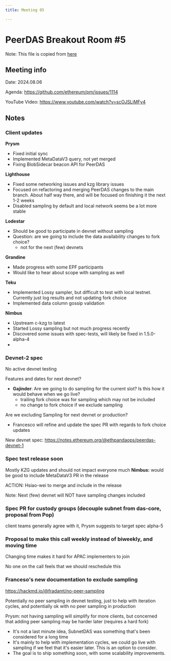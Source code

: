 ```yaml
---
title: Meeting 05

---
```


# PeerDAS Breakout Room #5

Note: This file is copied from [here](https://docs.google.com/document/d/1Ng2IrCe28kTt1BnIsjtMlKHq2MHgaja24LhFXSvqfJQ/edit#heading=h.tubwqb51zcjq)

## Meeting info

Date: 2024.08.06

Agenda: https://github.com/ethereum/pm/issues/1114

YouTube Video: ​​https://www.youtube.com/watch?v=scOJSLiMFy4

## Notes

### Client updates
**Prysm**
- Fixed initial sync
- Implemented MetaDataV3 query, not yet merged
- Fixing BlobSidecar beacon API for PeerDAS

**Lighthouse**
- Fixed some networking issues and kzg library issues
- Focused on refactoring and merging PeerDAS changes to the main branch. About half way there, and will be focused on finishing it the next 1-2 weeks
- Disabled sampling by default and local network seems be a lot more stable

**Lodestar**

- Should be good to participate in devnet without sampling
- Question: are we going to include the data availability changes to fork choice?
  - not for the next (few) devnets

**Grandine**

- Made progress with some EPF participants
- Would like to hear about scope with sampling as well

**Teku**
- Implemented Lossy sampler, but difficult to test with local testnet. Currently just log results and not updating fork choice
- Implemented data column gossip validation

**Nimbus**
- Upstream c-kzg to latest
- Started Lossy sampling but not much progress recently
- Discovered some issues with spec-tests, will likely be fixed in 1.5.0-alpha-4
- 
### Devnet-2 spec

No active devnet testing

Features and dates for next devnet?
- **Gajinder**: Are we going to do sampling for the current slot? Is this how it would behave when we go live?
  - trailing fork choice was for sampling which may not be included
  - no change to fork choice if we exclude sampling

Are we excluding Sampling for next devnet or production?
- Francesco will refine and update the spec PR with regards to fork choice updates

New devnet spec: https://notes.ethereum.org/@ethpandaops/peerdas-devnet-1

### Spec test release soon

Mostly KZG updates and should not impact everyone much
**Nimbus:** would be good to include MetaDataV3 PR in the release

ACTION: Hsiao-wei to merge and include in the release

Note: Next (few) devnet will NOT have sampling changes included

### Spec PR for custody groups (decouple subnet from das-core, proposal from Pop)

client teams generally agree with it, Prysm suggests to target spec alpha-5

### Proposal to make this call weekly instead of biweekly, and moving time

Changing time makes it hard for APAC implementers to join

No one on the call feels that we should reschedule this

### Franceso's new documentation to exclude sampling

https://hackmd.io/@fradamt/no-peer-sampling

Potentially no peer sampling in devnet testing, just to help with iteration cycles, and potentially ok with no peer sampling in production

Prysm: not having sampling will simplify for more clients, but concerned that adding peer sampling may be harder later (requires a hard fork)
- It's not a last minute idea, SubnetDAS was something that's been considered for a long time
- It's mainly to help with implementation cycles, we could go live with sampling if we feel that it's easier later. This is an option to consider.
- The goal is to ship something soon, with some scalability improvements.
